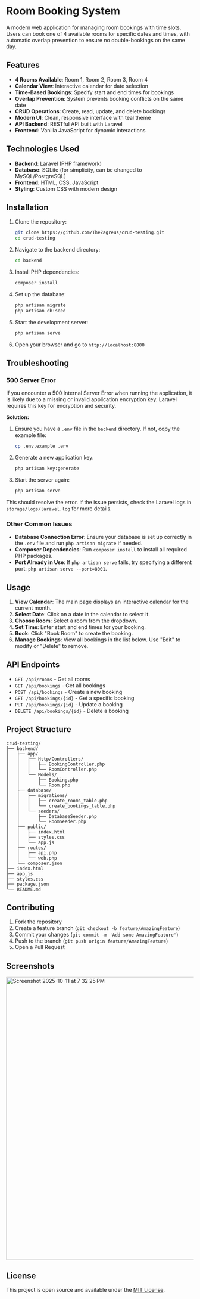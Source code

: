 # Room Booking System

A modern web application for managing room bookings with time slots. Users can book one of 4 available rooms for specific dates and times, with automatic overlap prevention to ensure no double-bookings on the same day.

## Features

- **4 Rooms Available**: Room 1, Room 2, Room 3, Room 4
- **Calendar View**: Interactive calendar for date selection
- **Time-Based Bookings**: Specify start and end times for bookings
- **Overlap Prevention**: System prevents booking conflicts on the same date
- **CRUD Operations**: Create, read, update, and delete bookings
- **Modern UI**: Clean, responsive interface with teal theme
- **API Backend**: RESTful API built with Laravel
- **Frontend**: Vanilla JavaScript for dynamic interactions

## Technologies Used

- **Backend**: Laravel (PHP framework)
- **Database**: SQLite (for simplicity, can be changed to MySQL/PostgreSQL)
- **Frontend**: HTML, CSS, JavaScript
- **Styling**: Custom CSS with modern design

## Installation

1. Clone the repository:
   ```bash
   git clone https://github.com/TheZagreus/crud-testing.git
   cd crud-testing
   ```

2. Navigate to the backend directory:
   ```bash
   cd backend
   ```

3. Install PHP dependencies:
   ```bash
   composer install
   ```

4. Set up the database:
   ```bash
   php artisan migrate
   php artisan db:seed
   ```

5. Start the development server:
   ```bash
   php artisan serve
   ```

6. Open your browser and go to `http://localhost:8000`

## Troubleshooting

### 500 Server Error

If you encounter a 500 Internal Server Error when running the application, it is likely due to a missing or invalid application encryption key. Laravel requires this key for encryption and security.

**Solution:**

1. Ensure you have a `.env` file in the `backend` directory. If not, copy the example file:
   ```bash
   cp .env.example .env
   ```

2. Generate a new application key:
   ```bash
   php artisan key:generate
   ```

3. Start the server again:
   ```bash
   php artisan serve
   ```

This should resolve the error. If the issue persists, check the Laravel logs in `storage/logs/laravel.log` for more details.

### Other Common Issues

- **Database Connection Error**: Ensure your database is set up correctly in the `.env` file and run `php artisan migrate` if needed.
- **Composer Dependencies**: Run `composer install` to install all required PHP packages.
- **Port Already in Use**: If `php artisan serve` fails, try specifying a different port: `php artisan serve --port=8001`.

## Usage

1. **View Calendar**: The main page displays an interactive calendar for the current month.
2. **Select Date**: Click on a date in the calendar to select it.
3. **Choose Room**: Select a room from the dropdown.
4. **Set Time**: Enter start and end times for your booking.
5. **Book**: Click "Book Room" to create the booking.
6. **Manage Bookings**: View all bookings in the list below. Use "Edit" to modify or "Delete" to remove.

## API Endpoints

- `GET /api/rooms` - Get all rooms
- `GET /api/bookings` - Get all bookings
- `POST /api/bookings` - Create a new booking
- `GET /api/bookings/{id}` - Get a specific booking
- `PUT /api/bookings/{id}` - Update a booking
- `DELETE /api/bookings/{id}` - Delete a booking

## Project Structure

```
crud-testing/
├── backend/
│   ├── app/
│   │   ├── Http/Controllers/
│   │   │   ├── BookingController.php
│   │   │   └── RoomController.php
│   │   └── Models/
│   │       ├── Booking.php
│   │       └── Room.php
│   ├── database/
│   │   ├── migrations/
│   │   │   ├── create_rooms_table.php
│   │   │   └── create_bookings_table.php
│   │   └── seeders/
│   │       ├── DatabaseSeeder.php
│   │       └── RoomSeeder.php
│   ├── public/
│   │   ├── index.html
│   │   ├── styles.css
│   │   └── app.js
│   ├── routes/
│   │   ├── api.php
│   │   └── web.php
│   └── composer.json
├── index.html
├── app.js
├── styles.css
├── package.json
└── README.md
```

## Contributing

1. Fork the repository
2. Create a feature branch (`git checkout -b feature/AmazingFeature`)
3. Commit your changes (`git commit -m 'Add some AmazingFeature'`)
4. Push to the branch (`git push origin feature/AmazingFeature`)
5. Open a Pull Request

## Screenshots

<img width="1439" height="759" alt="Screenshot 2025-10-11 at 7 32 25 PM" src="https://github.com/user-attachments/assets/e28b0921-d252-4448-b402-91244770ff0c" />

## License

This project is open source and available under the [MIT License](LICENSE).
